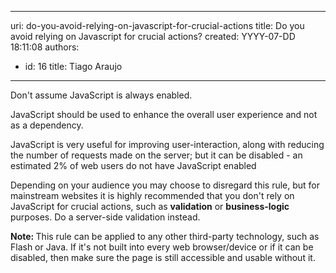 

---
uri: do-you-avoid-relying-on-javascript-for-crucial-actions
title: Do you avoid relying on Javascript for crucial actions?
created: YYYY-07-DD 18:11:08
authors:
  - id: 16
    title: Tiago Araujo
---




<span class='intro'> <p>Don't assume JavaScript is always enabled.</p>
<p>JavaScript should be used to enhance the overall user experience and not as a dependency.</p> </span>

<p>JavaScript is very useful for improving user-interaction, along with reducing the number of requests made on the server; but it can be disabled - an estimated 2% of web users do not have JavaScript enabled</p>
<p>Depending on your audience you may choose to disregard this rule, but for mainstream websites it is highly recommended that you don't rely on JavaScript for crucial actions, such as <strong>validation</strong> or <strong>business-logic </strong> purposes. Do a server-side validation instead.</p>
<div class="greyBox">
<p><strong>Note&#58; </strong>This rule can be applied to any other third-party technology, such as Flash or Java. If it's not built into every web browser/device or if it can be disabled, then make sure the page is still accessible and usable without it.</p></div>



